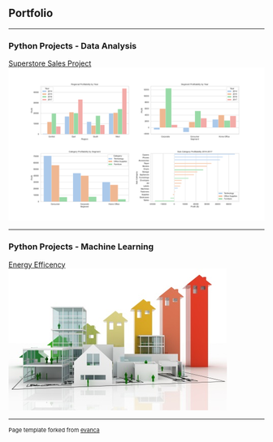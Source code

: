 ## Portfolio

---

### Python Projects - Data Analysis 

[Superstore Sales Project](/Superstore_page)
<img src="images/superstore_profit_plots.png"/>

---

### Python Projects - Machine Learning


[Energy Efficency](/Energy_efficency)
<img src="images/Project Profile Image.jpg"/>

---
<p style="font-size:11px">Page template forked from <a href="https://github.com/evanca/quick-portfolio">evanca</a></p>
<!-- Remove above link if you don't want to attibute -->
